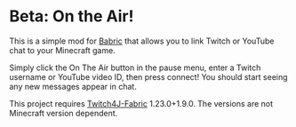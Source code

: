# Beta: On the Air!

This is a simple mod for [Babric](https://babric.github.io/) that allows you to link Twitch or YouTube chat to your Minecraft game.

Simply click the On The Air button in the pause menu, enter a Twitch username or YouTube video ID, then press connect! You should start seeing any new messages appear in chat.

This project requires [Twitch4J-Fabric](https://modrinth.com/mod/twitch4j) 1.23.0+1.9.0. The versions are not Minecraft version dependent.
